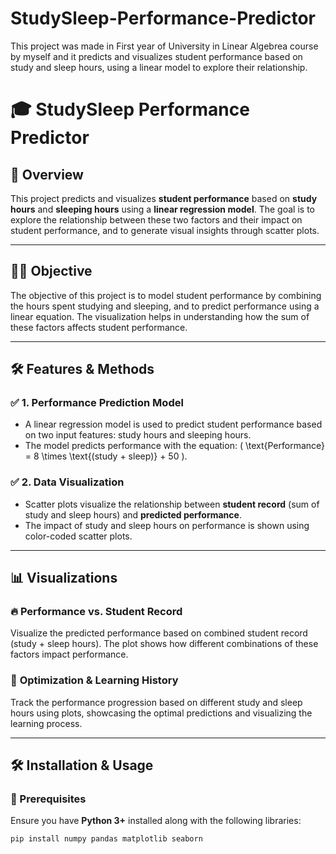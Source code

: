 # StudySleep-Performance-Predictor
This project was made in First year of University in Linear Algebrea course by myself and it predicts and visualizes student performance based on study and sleep hours, using a linear model to explore their relationship.

# 🎓 StudySleep Performance Predictor

## 📌 Overview  
This project predicts and visualizes **student performance** based on **study hours** and **sleeping hours** using a **linear regression model**. The goal is to explore the relationship between these two factors and their impact on student performance, and to generate visual insights through scatter plots.

---

## 🧑‍💻 Objective  
The objective of this project is to model student performance by combining the hours spent studying and sleeping, and to predict performance using a linear equation. The visualization helps in understanding how the sum of these factors affects student performance.

---

## 🛠️ Features & Methods  

### ✅ **1. Performance Prediction Model**  
- A linear regression model is used to predict student performance based on two input features: study hours and sleeping hours.  
- The model predicts performance with the equation: \( \text{Performance} = 8 \times \text{(study + sleep)} + 50 \).

### ✅ **2. Data Visualization**  
- Scatter plots visualize the relationship between **student record** (sum of study and sleep hours) and **predicted performance**.
- The impact of study and sleep hours on performance is shown using color-coded scatter plots.

---

## 📊 Visualizations  

### 🔥 **Performance vs. Student Record**  
Visualize the predicted performance based on combined student record (study + sleep hours). The plot shows how different combinations of these factors impact performance.

### 🎯 **Optimization & Learning History**  
Track the performance progression based on different study and sleep hours using plots, showcasing the optimal predictions and visualizing the learning process.

---

## 🛠️ Installation & Usage  

### **🔹 Prerequisites**  
Ensure you have **Python 3+** installed along with the following libraries:  
```sh
pip install numpy pandas matplotlib seaborn
